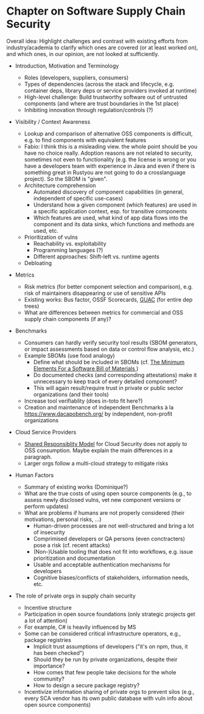 # Chapter on Software Supply Chain Security 

Overall idea: Highlight challenges and contrast with existing efforts from industry/academia to clarify which ones are covered (or at least worked on), and which ones, in our opinion, are not looked at sufficiently.

- Introduction, Motivation and Terminology
    - Roles (developers, suppliers, consumers)
    - Types of dependencies (across the stack and lifecycle, e.g. container deps, library deps or service providers invoked at runtime)
    - High-level challenge: Build trustworthy software out of untrusted components (and where are trust boundaries in the 1st place)
    - Inhibiting innovation through regulation/controls (?)

- Visibility / Context Awareness
    - Lookup and comparison of alternative OSS components is difficult, e.g. to find components with equivalent features
    - Fabio: I think this is a misleading view. the whole point should be you have no choice really. Adoption reasons are not related to security, sometimes not even to functionality (e.g. the license is wrong or you have a developers team with experience in Java and even if there is something great in Rustyou are not going to do a crosslanguage project). So the SBOM is "given". 
    - Architecture comprehension
        - Automated discovery of component capabilities (in general, independent of specific use-cases)
        - Understand how a given component (which features) are used in a specific application context, esp. for transitive components
        - Which features are used, what kind of app data flows into the component and its data sinks, which functions and methods are used, etc.
    - Prioritization of vulns
        - Reachability vs. exploitability
        - Programming languages (?)
        - Different approaches: Shift-left vs. runtime agents
    - Debloating

- Metrics
    - Risk metrics (for better component selection and comparison), e.g. risk of maintainers disappearing or use of sensitive APIs
    - Existing works: Bus factor, OSSF Scorecards, [GUAC](https://github.com/guacsec/guac) (for entire dep trees)
    - What are differences between metrics for commercial and OSS supply chain components (if any)?

- Benchmarks
    - Consumers can hardly verify security tool results (SBOM generators, or impact assessments based on data or control flow analysis, etc.)
    - Example SBOMs (use food analogy)
        - Define what should be included in SBOMs (cf. [The Minimum Elements For a Software Bill of Materials ](https://www.ntia.doc.gov/files/ntia/publications/sbom_minimum_elements_report.pdf))
        - Do documented checks (and corresponding attestations) make it unnecessary to keep track of every detailed component?
        - This will again result/require trust in private or public sector organizations (and their tools)
    - Increase tool verifiablity (does in-toto fit here?)
    - Creation and maintenance of independent Benchmarks à la https://www.dacapobench.org/ by independent, non-profit organizations

- Cloud Service Providers
    - [Shared Responsiblity Model](https://www.crowdstrike.com/cybersecurity-101/cloud-security/shared-responsibility-model/) for Cloud Security does not apply to OSS consumption. Maybe explain the main differences in a paragraph. 
    - Larger orgs follow a multi-cloud strategy to mitigate risks

- Human Factors
    - Summary of existing works (Dominique?)
    - What are the true costs of using open source components (e.g., to assess newly disclosed vulns, vet new component versions or perform updates)
    - What are problems if humans are not properly considered (their motivations, personal risks, ...)
        - Human-driven processes are not well-structured and bring a lot of insecurity
        - Comprimised developers or QA persons (even conctracters) pose a risk (cf. recent attacks)
        - (Non-)Usable tooling that does not fit into workflows, e.g. issue prioritization and documentation
        - Usable and acceptable authentication mechanisms for developers
        - Cognitive biases/conflicts of stakeholders, information needs, etc.

- The role of private orgs in supply chain security
    - Incentive structure
    - Participation in open source foundations (only strategic projects get a lot of attention)
    - For example, C# is heavily influenced by MS
    - Some can be considered critical infrastructure operators, e.g., package registries
        - Implicit trust assumptions of developers ("it's on npm, thus, it has been checked")
        - Should they be run by private organizations, despite their importance?
        - How comes that few people take decisions for the whole community?
        - How to design a secure package registry?
    - Incentivize information sharing of private orgs to prevent silos (e.g., every SCA vendor has its own public database with vuln info about open source components) 
